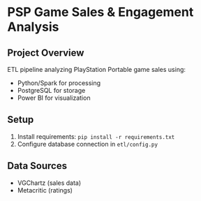 # PSP Game Sales & Engagement Analysis

## Project Overview
ETL pipeline analyzing PlayStation Portable game sales using:
- Python/Spark for processing
- PostgreSQL for storage
- Power BI for visualization

## Setup
1. Install requirements: `pip install -r requirements.txt`
2. Configure database connection in `etl/config.py`

## Data Sources
- VGChartz (sales data)
- Metacritic (ratings)
